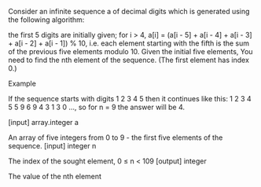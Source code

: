 Consider an infinite sequence a of decimal digits which is generated using the following algorithm:

the first 5 digits are initially given; for i > 4, a[i] = (a[i - 5] + a[i - 4] + a[i - 3] + a[i - 2] + a[i - 1]) % 10, i.e. each element starting with the fifth is the sum of the previous five elements modulo 10. Given the initial five elements, You need to find the nth element of the sequence. (The first element has index 0.)

Example

If the sequence starts with digits 1 2 3 4 5 then it continues like this: 1 2 3 4 5 5 9 6 9 4 3 1 3 0 ..., so for n = 9 the answer will be 4.

[input] array.integer a

An array of five integers from 0 to 9 - the first five elements of the sequence. [input] integer n

The index of the sought element, 0 ≤ n < 109 [output] integer

The value of the nth element
